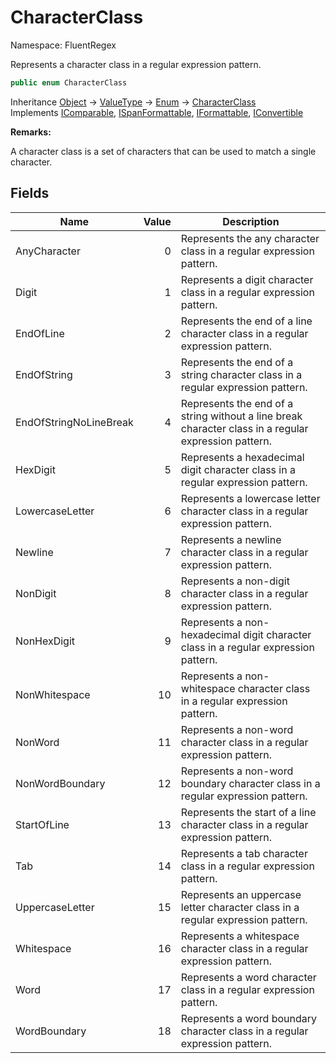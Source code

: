 # CharacterClass

Namespace: FluentRegex

Represents a character class in a regular expression pattern.

```csharp
public enum CharacterClass
```

Inheritance [Object](https://docs.microsoft.com/en-us/dotnet/api/system.object) → [ValueType](https://docs.microsoft.com/en-us/dotnet/api/system.valuetype) → [Enum](https://docs.microsoft.com/en-us/dotnet/api/system.enum) → [CharacterClass](./fluentregex.characterclass.md)<br>
Implements [IComparable](https://docs.microsoft.com/en-us/dotnet/api/system.icomparable), [ISpanFormattable](https://docs.microsoft.com/en-us/dotnet/api/system.ispanformattable), [IFormattable](https://docs.microsoft.com/en-us/dotnet/api/system.iformattable), [IConvertible](https://docs.microsoft.com/en-us/dotnet/api/system.iconvertible)

**Remarks:**

A character class is a set of characters that can be used to match a single character.

## Fields

| Name | Value | Description |
| --- | --: | --- |
| AnyCharacter | 0 | Represents the any character class in a regular expression pattern. |
| Digit | 1 | Represents a digit character class in a regular expression pattern. |
| EndOfLine | 2 | Represents the end of a line character class in a regular expression pattern. |
| EndOfString | 3 | Represents the end of a string character class in a regular expression pattern. |
| EndOfStringNoLineBreak | 4 | Represents the end of a string without a line break character class in a regular expression pattern. |
| HexDigit | 5 | Represents a hexadecimal digit character class in a regular expression pattern. |
| LowercaseLetter | 6 | Represents a lowercase letter character class in a regular expression pattern. |
| Newline | 7 | Represents a newline character class in a regular expression pattern. |
| NonDigit | 8 | Represents a non-digit character class in a regular expression pattern. |
| NonHexDigit | 9 | Represents a non-hexadecimal digit character class in a regular expression pattern. |
| NonWhitespace | 10 | Represents a non-whitespace character class in a regular expression pattern. |
| NonWord | 11 | Represents a non-word character class in a regular expression pattern. |
| NonWordBoundary | 12 | Represents a non-word boundary character class in a regular expression pattern. |
| StartOfLine | 13 | Represents the start of a line character class in a regular expression pattern. |
| Tab | 14 | Represents a tab character class in a regular expression pattern. |
| UppercaseLetter | 15 | Represents an uppercase letter character class in a regular expression pattern. |
| Whitespace | 16 | Represents a whitespace character class in a regular expression pattern. |
| Word | 17 | Represents a word character class in a regular expression pattern. |
| WordBoundary | 18 | Represents a word boundary character class in a regular expression pattern. |
